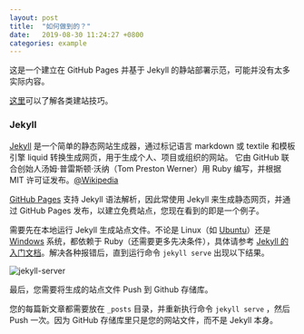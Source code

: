 ```yaml
---
layout: post
title:  "如何做到的？"
date:   2019-08-30 11:24:27 +0800
categories: example
---
```


这是一个建立在 GitHub Pages 并基于 Jekyll 的静站部署示范，可能并没有太多实际内容。

[这里](http://www.thailycare.com/blog/)可以了解各类建站技巧。

###  Jekyll

[Jekyll](https://jekyllrb.com/) 是一个简单的静态网站生成器，通过标记语言 markdown 或 textile 和模板引擎 liquid 转换生成网页，用于生成个人、项目或组织的网站。 它由 GitHub 联合创始人汤姆·普雷斯顿·沃纳（Tom Preston Werner）用 Ruby 编写，并根据 MIT 许可证发布。[@Wikipedia](https://en.wikipedia.org/wiki/Jekyll_(software))

[GitHub Pages](https://pages.github.com/) 支持 Jekyll 语法解析，因此常使用 Jekyll 来生成静态网页，并通过 GitHub Pages 发布，以建立免费站点，您现在看到的即是一个例子。

需要先在本地运行 Jekyll 生成站点文件。不论是 Linux（如 [Ubuntu](https://jekyllrb.com/docs/installation/ubuntu/)）还是 [Windows](https://jekyllrb.com/docs/installation/windows/) 系统，都依赖于 Ruby（还需要更多先决条件），具体请参考 [Jekyll 的入门文档](https://jekyllrb.com/docs/installation/)。解决各种报错后，直到运行命令 `jekyll serve` 出现以下结果。

![jekyll-server](/jekyll-demo/images/jekyll-server.png)

最后，您需要将生成的站点文件 Push 到 Github 存储库。

您的每篇新文章都需要放在 `_posts` 目录，并重新执行命令 `jekyll serve` ，然后 Push 一次。因为 GitHub 存储库里只是您的网站文件，而不是 Jekyll 本身。


